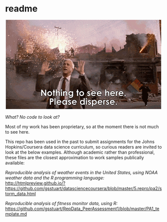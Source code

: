 # readme

<p align="center">
  <img src='nothing.gif'/>
</p>

_What?  No code to look at?_

Most of my work has been proprietary, so at the moment there is not much to see here.

This repo has been used in the past to submit assignments for the Johns Hopkins/Coursera data science curriculum, so curious readers are invited to look at the below examples.  Although academic rather than professional, these files are the closest approximation to work samples publically available:

*Reproducible analysis of weather events in the United States, using NOAA weather data and the R programming language:*
http://htmlpreview.github.io/?https://github.com/gsstuart/datasciencecoursera/blob/master/5.repro/pa2/storm_data.html

*Reproducible analysis of fitness monitor data, using R:*
https://github.com/gsstuart/RepData_PeerAssessment1/blob/master/PA1_template.md


